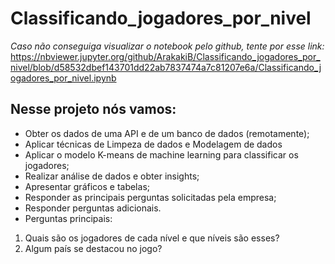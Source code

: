 # Classificando_jogadores_por_nivel

*Caso não conseguiga visualizar o notebook pelo github, tente por esse link:* https://nbviewer.jupyter.org/github/ArakakiB/Classificando_jogadores_por_nivel/blob/d58532dbef143701dd22ab7837474a7c81207e6a/Classificando_jogadores_por_nivel.ipynb

## Nesse projeto nós vamos:
* Obter os dados de uma API e de um banco de dados (remotamente);
* Aplicar técnicas de Limpeza de dados e Modelagem de dados
* Aplicar o modelo K-means de machine learning para classificar os jogadores;
* Realizar análise de dados e obter insights;
* Apresentar gráficos e tabelas;
* Responder as principais perguntas solicitadas pela empresa;
* Responder perguntas adicionais.
* Perguntas principais:

1. Quais são os jogadores de cada nível e que níveis são esses?
2. Algum país se destacou no jogo?
